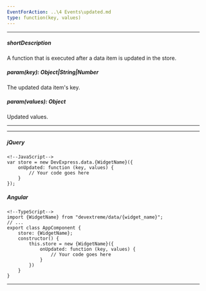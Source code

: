 ```yaml
---
EventForAction: ..\4 Events\updated.md
type: function(key, values)
---
```

---
##### shortDescription
A function that is executed after a data item is updated in the store.

##### param(key): Object|String|Number
The updated data item's key.

##### param(values): Object
Updated values.

---
---
##### jQuery

    <!--JavaScript-->
    var store = new DevExpress.data.{WidgetName}({
        onUpdated: function (key, values) {
            // Your code goes here
        }
    });

##### Angular

    <!--TypeScript-->
    import {WidgetName} from "devextreme/data/{widget_name}";
    // ...
    export class AppComponent {
        store: {WidgetName};
        constructor() {
            this.store = new {WidgetName}({
                onUpdated: function (key, values) {
                    // Your code goes here
                }
            })
        }
    }
    
---